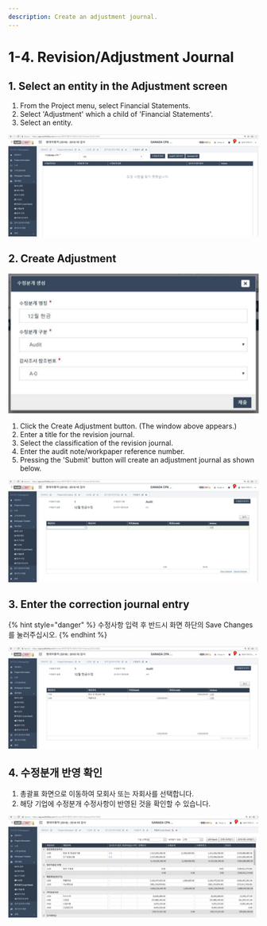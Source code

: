 ```yaml
---
description: Create an adjustment journal.
---
```


# 1-4. Revision/Adjustment Journal

## 1. Select an entity in the Adjustment screen

1. From the Project menu, select Financial Statements.
2. Select 'Adjustment' which a child of 'Financial Statements'.
3. Select an entity.

![Project Home -&amp;gt;Financial Statement-&amp;gt;Adjustment Screen](../../../.gitbook/assets/image-143.png)

## 2. Create Adjustment

![Project Home -&amp;gt;Financial Statements-&amp;gt;Adjustment-&amp;gt;Create Adjustment\(After selecting entity\)](../../../.gitbook/assets/image-91.png)

1. Click the Create Adjustment button. \(The window above appears.\)
2. Enter a title for the revision journal.
3. Select the classification of the revision journal.
4. Enter the audit note/workpaper reference number.
5. Pressing the 'Submit' button will create an adjustment journal as shown below.

![This is the screen showing the journal entries. Press the &apos;Show Adjustments&apos; button on the top right of the screen to return to the list.](../../../.gitbook/assets/image-121.png)

## 3. Enter the correction journal entry

{% hint style="danger" %}
수정사항 입력 후 반드시 화면 하단의 Save Changes를 눌러주십시오.
{% endhint %}

![](../../../.gitbook/assets/image-147.png)

## 4. 수정분개 반영 확인

1. 총괄표 화면으로 이동하여 모회사 또는 자회사를 선택합니다.  
2. 해당 기업에 수정분개 수정사항이 반영된 것을 확인할 수 있습니다. 

![&#xCD1D;&#xAD04;&#xD45C; &#xD654;&#xBA74; : &#xAE30;&#xC5C5;\(Entity\) &#xC120;&#xD0DD; &#xD6C4; &#xC218;&#xC815;&#xBD84;&#xAC1C; &#xC218;&#xC815;&#xC0AC;&#xD56D; &#xBC18;&#xC601; &#xD655;&#xC778; &#xAC00;&#xB2A5;](../../../.gitbook/assets/image-186.png)

